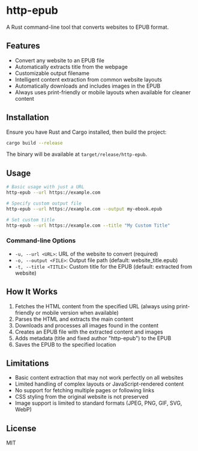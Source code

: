 # http-epub

A Rust command-line tool that converts websites to EPUB format.

## Features

- Convert any website to an EPUB file
- Automatically extracts title from the webpage
- Customizable output filename
- Intelligent content extraction from common website layouts
- Automatically downloads and includes images in the EPUB
- Always uses print-friendly or mobile layouts when available for cleaner content

## Installation

Ensure you have Rust and Cargo installed, then build the project:

```bash
cargo build --release
```

The binary will be available at `target/release/http-epub`.

## Usage

```bash
# Basic usage with just a URL
http-epub --url https://example.com

# Specify custom output file
http-epub --url https://example.com --output my-ebook.epub

# Set custom title
http-epub --url https://example.com --title "My Custom Title"
```

### Command-line Options

- `-u, --url <URL>`: URL of the website to convert (required)
- `-o, --output <FILE>`: Output file path (default: website_title.epub)
- `-t, --title <TITLE>`: Custom title for the EPUB (default: extracted from website)

## How It Works

1. Fetches the HTML content from the specified URL (always using print-friendly or mobile version when available)
2. Parses the HTML and extracts the main content
3. Downloads and processes all images found in the content
4. Creates an EPUB file with the extracted content and images
5. Adds metadata (title and fixed author "http-epub") to the EPUB
6. Saves the EPUB to the specified location

## Limitations

- Basic content extraction that may not work perfectly on all websites
- Limited handling of complex layouts or JavaScript-rendered content
- No support for fetching multiple pages or following links
- CSS styling from the original website is not preserved
- Image support is limited to standard formats (JPEG, PNG, GIF, SVG, WebP)

## License

MIT
